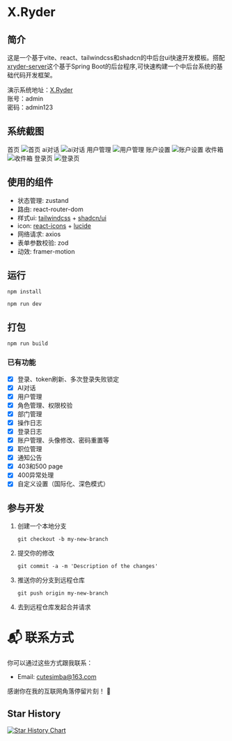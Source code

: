 # X.Ryder
## 简介
这是一个基于vite、react、tailwindcss和shadcn的中后台ui快速开发模板。搭配[xryder-server](https://github.com/pipijoe/xryder-server)这个基于Spring Boot的后台程序,可快速构建一个中后台系统的基础代码开发框架。

演示系统地址：[X.Ryder](https://xryder.cn)  
账号：admin  
密码：admin123
## 系统截图
首页
![首页](https://github.com/pipijoe/xryder-web/blob/main/src/assets/examples/wechat_2024-12-03_100104_397.png)
ai对话
![ai对话](https://github.com/pipijoe/xryder-web/blob/main/src/assets/examples/wechat_2024-12-03_100305_969.png)
用户管理
![用户管理](https://github.com/pipijoe/xryder-web/blob/main/src/assets/examples/wechat_2024-12-03_100324_346.png)
账户设置
![账户设置](https://github.com/pipijoe/xryder-web/blob/main/src/assets/examples/wechat_2024-12-03_100359_310.png)
收件箱
![收件箱](https://github.com/pipijoe/xryder-web/blob/main/src/assets/examples/wechat_2024-12-03_100411_159.png)
登录页
![登录页](https://github.com/pipijoe/xryder-web/blob/main/src/assets/examples/wechat_2024-12-03_100430_003.png)

## 使用的组件
- 状态管理: zustand
- 路由: react-router-dom
- 样式ui: [tailwindcss](https://tailwindcss.com/docs/installation) + [shadcn/ui](https://ui.shadcn.com/)
- icon: [react-icons](https://react-icons.github.io/react-icons/) + [lucide](https://lucide.dev/icons/)
- 网络请求: axios
- 表单参数校验: zod 
- 动效: framer-motion

## 运行
```shell
npm install

npm run dev
```

## 打包
```shell
npm run build
```

### 已有功能
- [x] 登录、token刷新、多次登录失败锁定
- [x] AI对话
- [x] 用户管理
- [x] 角色管理、权限校验
- [x] 部门管理
- [x] 操作日志
- [x] 登录日志
- [x] 账户管理、头像修改、密码重置等
- [x] 职位管理
- [x] 通知公告
- [x] 403和500 page
- [x] 400异常处理
- [x] 自定义设置（国际化、深色模式）

## 参与开发
1. 创建一个本地分支
    ```git
   git checkout -b my-new-branch
    ```
2. 提交你的修改
    ```shell
    git commit -a -m 'Description of the changes'
    ```
3. 推送你的分支到远程仓库
    ```shell
    git push origin my-new-branch
    ```
4. 去到远程仓库发起合并请求

# 📬 联系方式

你可以通过这些方式跟我联系：

- Email: cutesimba@163.com

感谢你在我的互联网角落停留片刻！ 💫

## Star History

[![Star History Chart](https://api.star-history.com/svg?repos=pipijoe/xryder-web&type=Date)](https://star-history.com/#pipijoe/xryder-web&Date)